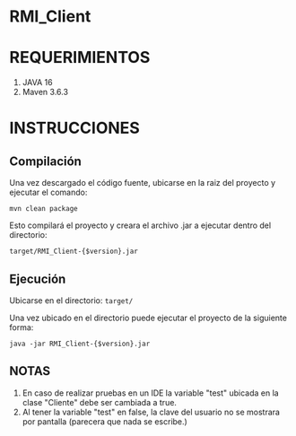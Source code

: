 # RMI_Client
# REQUERIMIENTOS

1. JAVA 16 
2. Maven 3.6.3 

# INSTRUCCIONES

## Compilación
Una vez descargado el código fuente, ubicarse en la raiz del proyecto y ejecutar el comando:

    mvn clean package

Esto compilará el proyecto y creara el archivo .jar a ejecutar dentro del directorio:

`target/RMI_Client-{$version}.jar`

## Ejecución
Ubicarse en el directorio: `target/`

Una vez ubicado en el directorio puede ejecutar el proyecto de la siguiente forma:

    java -jar RMI_Client-{$version}.jar

## NOTAS
1. En caso de realizar pruebas en un IDE la variable "test" ubicada en la clase "Cliente" debe ser cambiada a true.
2. Al tener la variable "test" en false, la clave del usuario no se mostrara por pantalla (parecera que nada se escribe.)